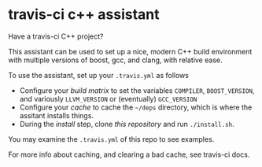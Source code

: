 travis-ci c++ assistant
=======================

Have a travis-ci C++ project?

This assistant can be used to set up a nice, modern C++ build environment with
multiple versions of boost, gcc, and clang, with relative ease.

To use the assistant, set up your `.travis.yml` as follows

* Configure your *build matrix* to set the variables `COMPILER`, `BOOST_VERSION`,
  and variously `LLVM_VERSION` or (eventually) `GCC_VERSION`
* Configure your *cache* to cache the `~/deps` directory, which is where the assitant
  installs things.
* During the *install* step, clone *this repository* and run `./install.sh`.

You may examine the `.travis.yml` of this repo to see examples.

For more info about caching, and clearing a bad cache, see travis-ci docs.
